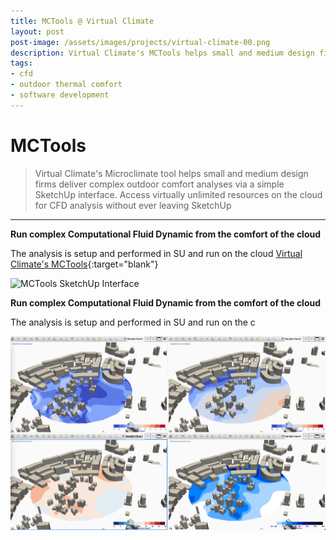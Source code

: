 ```yaml
---
title: MCTools @ Virtual Climate
layout: post
post-image: /assets/images/projects/virtual-climate-00.png
description: Virtual Climate's MCTools helps small and medium design firms deliver complex outdoor comfort analyses via a simple SketchUp interface. Access virtually unlimited resources on the cloud for CFD analysis without ever leaving SketchUp
tags:
- cfd
- outdoor thermal comfort
- software development
---
```


# MCTools
>Virtual Climate's Microclimate tool helps small and medium design firms deliver complex outdoor comfort analyses via a simple SketchUp interface. Access virtually unlimited resources on the cloud for CFD analysis without ever leaving SketchUp

---
**Run complex Computational Fluid Dynamic from the comfort of the cloud**<br>

The analysis is setup and performed in SU and run on the cloud
[Virtual Climate's MCTools](https://www.virtual-climate.com){:target="blank"}

![MCTools SketchUp Interface](/assets/images/projects/virtual-climate-01.png)


**Run complex Computational Fluid Dynamic from the comfort of the cloud**<br>

The analysis is setup and performed in SU and run on the c

![CFD analsyis](/assets/images/projects/virtual-climate-02.png)
